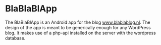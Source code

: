 # BlaBlaBlApp

The BlaBlaBlApp is an Android app for the blog www.blablablog.nl. 
The design of the app is meant to be generically enough for any WordPress blog. 
It makes use of a php-api installed on the server with the wordpress database.
